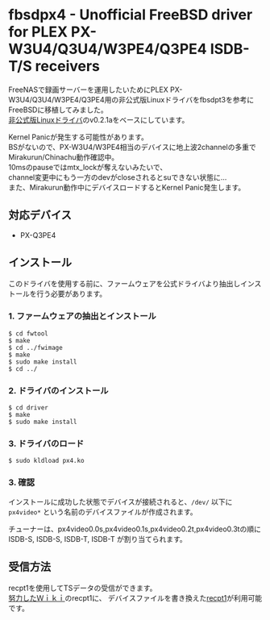 # fbsdpx4 - Unofficial FreeBSD driver for PLEX PX-W3U4/Q3U4/W3PE4/Q3PE4 ISDB-T/S receivers

FreeNASで録画サーバーを運用したいためにPLEX PX-W3U4/Q3U4/W3PE4/Q3PE4用の非公式版Linuxドライバをfbsdpt3を参考にFreeBSDに移植してみました。  
[非公式版Linuxドライバ](https://github.com/nns779/px4_drv)のv0.2.1aをベースにしています。  

Kernel Panicが発生する可能性があります。  
BSがないので、PX-W3U4/W3PE4相当のデバイスに地上波2channelの多重でMirakurun/Chinachu動作確認中。  
10msのpauseではmtx_lockが奪えないみたいで、  
channel変更中にもう一方のdevがcloseされるとsuできない状態に...  
また、Mirakurun動作中にデバイスロードするとKernel Panic発生します。  

## 対応デバイス

- PX-Q3PE4

## インストール

このドライバを使用する前に、ファームウェアを公式ドライバより抽出しインストールを行う必要があります。

### 1. ファームウェアの抽出とインストール

	$ cd fwtool
	$ make
	$ cd ../fwimage
	$ make
	$ sudo make install
	$ cd ../

### 2. ドライバのインストール

	$ cd driver
	$ make
	$ sudo make install
	
### 3. ドライバのロード
	$ sudo kldload px4.ko

### 3. 確認

インストールに成功した状態でデバイスが接続されると、`/dev/` 以下に `px4video*` という名前のデバイスファイルが作成されます。

チューナーは、px4video0.0s,px4video0.1s,px4video0.2t,px4video0.3tの順に ISDB-S, ISDB-S, ISDB-T, ISDB-T が割り当てられます。  


## 受信方法

recpt1を使用してTSデータの受信ができます。  
[努力したＷｉｋｉ](https://hgotoh.jp/wiki/doku.php/documents/freebsd/ptx/ptx-001)のrecpt1に、
デバイスファイルを書き換えた[recpt1](https://github.com/kurosukelab/recpt1)が利用可能です。  
